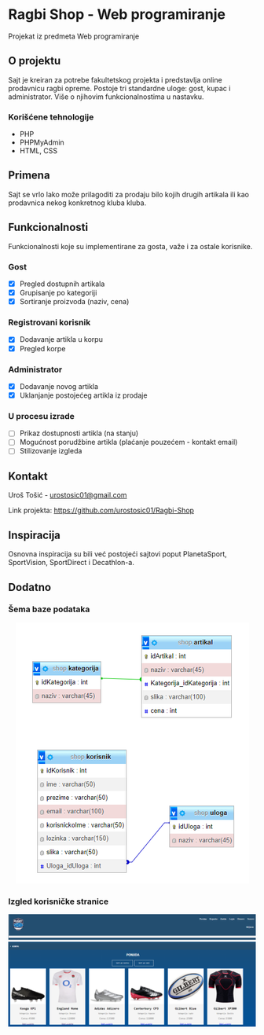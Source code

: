 # Ragbi Shop - Web programiranje

Projekat iz predmeta Web programiranje

## O projektu
Sajt je kreiran za potrebe fakultetskog projekta i predstavlja online prodavnicu ragbi opreme. Postoje tri standardne uloge: gost, kupac i administrator. Više o njihovim 
funkcionalnostima u nastavku.
 ### Korišćene tehnologije
  <ul>
    <li>PHP</li>
    <li>PHPMyAdmin</li>
    <li>HTML, CSS</li>
  </ul>

## Primena
Sajt se vrlo lako može prilagoditi za prodaju bilo kojih drugih artikala ili kao prodavnica nekog konkretnog kluba kluba.

## Funkcionalnosti

Funkcionalnosti koje su implementirane za gosta, važe i za ostale korisnike.

### Gost
- [x] Pregled dostupnih artikala
- [x] Grupisanje po kategoriji
- [x] Sortiranje proizvoda (naziv, cena)
 
### Registrovani korisnik
- [x] Dodavanje artikla u korpu
- [x] Pregled korpe
      
### Administrator
- [x] Dodavanje novog artikla
- [x] Uklanjanje postojećeg artikla iz prodaje

### U procesu izrade
- [ ] Prikaz dostupnosti artikla (na stanju)
- [ ] Mogućnost porudžbine artikla (plaćanje pouzećem - kontakt email)
- [ ] Stilizovanje izgleda

## Kontakt
Uroš Tošić - urostosic01@gmail.com

Link projekta: https://github.com/urostosic01/Ragbi-Shop

## Inspiracija

Osnovna inspiracija su bili već postojeći sajtovi poput PlanetaSport, SportVision, SportDirect i Decathlon-a.

## Dodatno 

### Šema baze podataka 
<p align="center">
  <img src="https://github.com/urostosic01/Ragbi-Shop/blob/main/WebShop_db.PNG" alt="db_shema">
</p>

### Izgled korisničke stranice
<p align="center">
  <img src="https://github.com/urostosic01/Ragbi-Shop/blob/main/webshop-img1.PNG" alt="db_shema">
</p>

